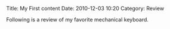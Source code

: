 Title: My First content
Date: 2010-12-03 10:20
Category: Review

Following is a review of my favorite mechanical keyboard.
